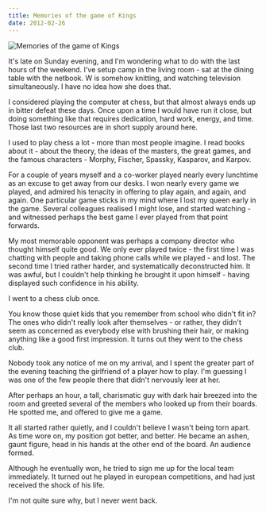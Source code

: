 ```yaml
---
title: Memories of the game of Kings
date: 2012-02-26
---
```


![Memories of the game of Kings](https://source.unsplash.com/ZYYS1kapOm8/1600x900)

It's late on Sunday evening, and I'm wondering what to do with the last hours of the weekend. I've setup camp in the living room - sat at the dining table with the netbook. W is somehow knitting, and watching television simultaneously. I have no idea how she does that.

I considered playing the computer at chess, but that almost always ends up in bitter defeat these days. Once upon a time I would have run it close, but doing something like that requires dedication, hard work, energy, and time. Those last two resources are in short supply around here.

I used to play chess a lot - more than most people imagine. I read books about it - about the theory, the ideas of the masters, the great games, and the famous characters - Morphy, Fischer, Spassky, Kasparov, and Karpov.

For a couple of years myself and a co-worker played nearly every lunchtime as an excuse to get away from our desks. I won nearly every game we played, and admired his tenacity in offering to play again, and again, and again. One particular game sticks in my mind where I lost my queen early in the game. Several colleagues realised I might lose, and started watching - and witnessed perhaps the best game I ever played from that point forwards.

My most memorable opponent was perhaps a company director who thought himself quite good. We only ever played twice - the first time I was chatting with people and taking phone calls while we played - and lost. The second time I tried rather harder, and systematically deconstructed him. It was awful, but I couldn't help thinking he brought it upon himself - having displayed such confidence in his ability.

I went to a chess club once.

You know those quiet kids that you remember from school who didn't fit in? The ones who didn't really look after themselves - or rather, they didn't seem as concerned as everybody else with brushing their hair, or making anything like a good first impression. It turns out they went to the chess club.

Nobody took any notice of me on my arrival, and I spent the greater part of the evening teaching the girlfriend of a player how to play. I'm guessing I was one of the few people there that didn't nervously leer at her.

After perhaps an hour, a tall, charismatic guy with dark hair breezed into the room and greeted several of the members who looked up from their boards. He spotted me, and offered to give me a game.

It all started rather quietly, and I couldn't believe I wasn't being torn apart. As time wore on, my position got better, and better. He became an ashen, gaunt figure, head in his hands at the other end of the board. An audience formed.

Although he eventually won, he tried to sign me up for the local team immediately. It turned out he played in european competitions, and had just received the shock of his life.

I'm not quite sure why, but I never went back.
